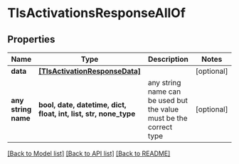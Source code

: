 # TlsActivationsResponseAllOf


## Properties
Name | Type | Description | Notes
------------ | ------------- | ------------- | -------------
**data** | [**[TlsActivationResponseData]**](TlsActivationResponseData.md) |  | [optional] 
**any string name** | **bool, date, datetime, dict, float, int, list, str, none_type** | any string name can be used but the value must be the correct type | [optional]

[[Back to Model list]](../README.md#documentation-for-models) [[Back to API list]](../README.md#documentation-for-api-endpoints) [[Back to README]](../README.md)


